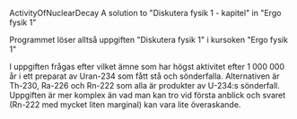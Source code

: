 ActivityOfNuclearDecay
A solution to "Diskutera fysik 1 - kapitel" in "Ergo fysik 1"

Programmet löser alltså uppgiften "Diskutera fysik 1" i kursoken "Ergo fysik 1"

I uppgiften frågas efter vilket ämne som har högst aktivitet efter 1 000 000 år i ett preparat av Uran-234 som fått stå och sönderfalla.
Alternativen är Th-230, Ra-226 och Rn-222 som alla är produkter av U-234:s sönderfall. Uppgiften är mer komplex än vad man kan tro vid
första anblick och svaret (Rn-222 med mycket liten marginal) kan vara lite överaskande.
